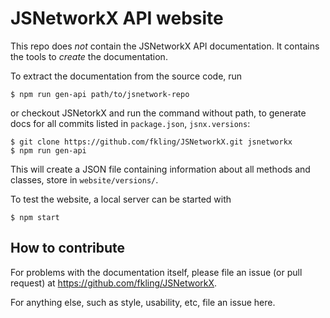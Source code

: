 # JSNetworkX API website

This repo does *not* contain the JSNetworkX API documentation. It contains the
tools to *create* the documentation.

To extract the documentation from the source code, run

```
$ npm run gen-api path/to/jsnetwork-repo
```

or checkout JSNetorkX and run the command without path, to generate docs for
all commits listed in `package.json`, `jsnx.versions`:

```
$ git clone https://github.com/fkling/JSNetworkX.git jsnetworkx
$ npm run gen-api
```

This will create a JSON file containing information about all methods and
classes, store in `website/versions/`.

To test the website, a local server can be started with

```
$ npm start
```

## How to contribute

For problems with the documentation itself, please file an issue (or pull
request) at https://github.com/fkling/JSNetworkX.

For anything else, such as style, usability, etc, file an issue here.

